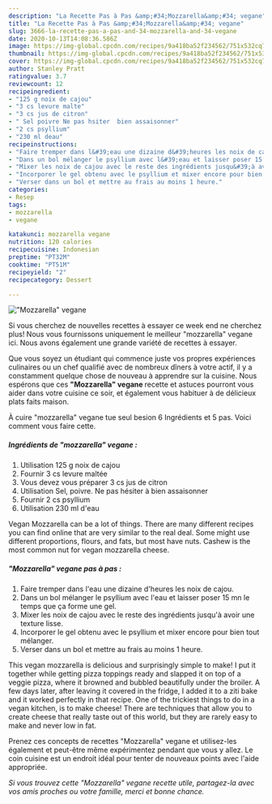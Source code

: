 ```yaml
---
description: "La Recette Pas à Pas &amp;#34;Mozzarella&amp;#34; vegane"
title: "La Recette Pas à Pas &amp;#34;Mozzarella&amp;#34; vegane"
slug: 3666-la-recette-pas-a-pas-and-34-mozzarella-and-34-vegane
date: 2020-10-13T14:08:36.586Z
image: https://img-global.cpcdn.com/recipes/9a418ba52f234562/751x532cq70/mozzarella-vegane-photo-principale-de-la-recette.jpg
thumbnail: https://img-global.cpcdn.com/recipes/9a418ba52f234562/751x532cq70/mozzarella-vegane-photo-principale-de-la-recette.jpg
cover: https://img-global.cpcdn.com/recipes/9a418ba52f234562/751x532cq70/mozzarella-vegane-photo-principale-de-la-recette.jpg
author: Stanley Pratt
ratingvalue: 3.7
reviewcount: 12
recipeingredient:
- "125 g noix de cajou"
- "3 cs levure malte"
- "3 cs jus de citron"
- " Sel poivre Ne pas hsiter  bien assaisonner"
- "2 cs psyllium"
- "230 ml deau"
recipeinstructions:
- "Faire tremper dans l&#39;eau une dizaine d&#39;heures les noix de cajou."
- "Dans un bol mélanger le psyllium avec l&#39;eau et laisser poser 15 mn le temps que ça forme une gel."
- "Mixer les noix de cajou avec le reste des ingrédients jusqu&#39;à avoir une texture lisse."
- "Incorporer le gel obtenu avec le psyllium et mixer encore pour bien tout mélanger."
- "Verser dans un bol et mettre au frais au moins 1 heure."
categories:
- Resep
tags:
- mozzarella
- vegane

katakunci: mozzarella vegane 
nutrition: 120 calories
recipecuisine: Indonesian
preptime: "PT32M"
cooktime: "PT51M"
recipeyield: "2"
recipecategory: Dessert

---
```



![&#34;Mozzarella&#34; vegane](https://img-global.cpcdn.com/recipes/9a418ba52f234562/751x532cq70/mozzarella-vegane-photo-principale-de-la-recette.jpg)

Si vous cherchez de nouvelles recettes à essayer ce week end ne cherchez plus! Nous vous fournissons uniquement le meilleur &#34;mozzarella&#34; vegane ici. Nous avons également une grande variété de recettes à essayer.

Que vous soyez un étudiant qui commence juste vos propres expériences culinaires ou un chef qualifié avec de nombreux dîners à votre actif, il y a constamment quelque chose de nouveau à apprendre sur la cuisine. Nous espérons que ces <strong> &#34;Mozzarella&#34; vegane </strong> recette et astuces pourront vous aider dans votre cuisine ce soir, et également vous habituer à de délicieux plats faits maison.

<!--inarticleads1-->

À cuire &#34;mozzarella&#34; vegane tue seul besion 6 Ingrédients et 5 pas. Voici comment vous faire cette.

##### Ingrédients de &#34;mozzarella&#34; vegane :

1. Utilisation 125 g noix de cajou
1. Fournir 3 cs levure maltée
1. Vous devez vous préparer 3 cs jus de citron
1. Utilisation  Sel, poivre. Ne pas hésiter à bien assaisonner
1. Fournir 2 cs psyllium
1. Utilisation 230 ml d&#39;eau


Vegan Mozzarella can be a lot of things. There are many different recipes you can find online that are very similar to the real deal. Some might use different proportions, flours, and fats, but most have nuts. Cashew is the most common nut for vegan mozzarella cheese. 

<!--inarticleads2-->

##### &#34;Mozzarella&#34; vegane pas à pas :

1. Faire tremper dans l&#39;eau une dizaine d&#39;heures les noix de cajou.
1. Dans un bol mélanger le psyllium avec l&#39;eau et laisser poser 15 mn le temps que ça forme une gel.
1. Mixer les noix de cajou avec le reste des ingrédients jusqu&#39;à avoir une texture lisse.
1. Incorporer le gel obtenu avec le psyllium et mixer encore pour bien tout mélanger.
1. Verser dans un bol et mettre au frais au moins 1 heure.


This vegan mozzarella is delicious and surprisingly simple to make! I put it together while getting pizza toppings ready and slapped it on top of a veggie pizza, where it browned and bubbled beautifully under the broiler. A few days later, after leaving it covered in the fridge, I added it to a ziti bake and it worked perfectly in that recipe. One of the trickiest things to do in a vegan kitchen, is to make cheese! There are techniques that allow you to create cheese that really taste out of this world, but they are rarely easy to make and never low in fat. 

<!--inarticleads1-->

<p>
Prenez ces concepts de recettes &#34;Mozzarella&#34; vegane et utilisez-les également et peut-être même expérimentez pendant que vous y allez. Le coin cuisine est un endroit idéal pour tenter de nouveaux points avec l'aide appropriée.
</p>

<p>
<i>Si vous trouvez cette &#34;Mozzarella&#34; vegane recette utile, partagez-la avec vos amis proches ou votre famille, merci et bonne chance.</i>
</p>
